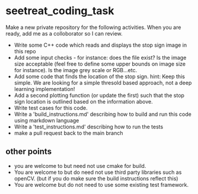# seetreat_coding_task

Make a new private repository for the following activities. When you are ready, add me as a colloborator so I can review.

- Write some C++ code which reads and displays the stop sign image in this repo
- Add some input checks - for instance: does the file exist? Is the image size acceptable (feel free to define some upper bounds on image size for instance). Is the image grey scale or RGB...etc.
- Add some code that finds the location of the stop sign. hint: Keep this simple. We are looking for a simple thresold based approach, not a deep learning implementation!
- Add a second plotting function (or update the first) such that the stop sign location is outlined based on the information above. 
- Write test cases for this code.
- Write a 'build_instructions.md' describing how to build and run this code using markdown language
- Write a 'test_instructions.md' describing how to run the tests
- make a pull request back to the main branch

## other points

- you are welcome to but need not use cmake for build.
- You are welcome to but do need not use third party libraries such as openCV. (but if you do make sure the build instructions reflect this)
- You are welcome but do not need to use some existing test framework.


  
